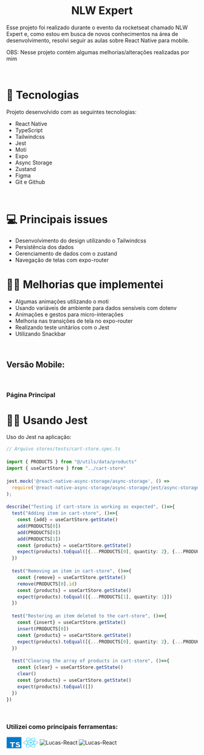 <h1 align="center">NLW Expert</h1>

Esse projeto foi realizado durante o evento da rocketseat chamado NLW Expert e, como estou em busca de novos conhecimentos na área de desenvolvimento, resolvi seguir as aulas sobre React Native para mobile.

OBS: Nesse projeto contém algumas melhorias/alterações realizadas por mim

<br/>

# 🚀 Tecnologias

Projeto desenvolvido com as seguintes tecnologias:

- React Native
- TypeScript
- Tailwindcss
- Jest
- Moti
- Expo
- Async Storage
- Zustand
- Figma
- Git e Github

<br>

# 💻 Principais issues

- Desenvolvimento do design utilizando o Tailwindcss
- Persistência dos dados
- Gerenciamento de dados com o zustand 
- Navegação de telas com expo-router

# 👨‍💻 Melhorias que implementei

- Algumas animações utilizando o moti
- Usando variáveis de ambiente para dados sensíveis com dotenv
- Animações e gestos para micro-interações
- Melhoria nas transições de tela no expo-router
- Realizando teste unitários com o Jest
- Utilizando Snackbar

<br/>

<h2>Versão Mobile:</h2> 

<br/>

### Página Principal


# 👨‍💻 Usando Jest 

Uso do Jest na aplicação:
````` typescript
// Arquivo stores/tests/cart-store.spec.ts

import { PRODUCTS } from "@/utils/data/products"
import { useCartStore } from "../cart-store"

jest.mock('@react-native-async-storage/async-storage', () =>
  require('@react-native-async-storage/async-storage/jest/async-storage-mock')
);

describe("Testing if cart-store is working as expected", ()=>{
  test("Adding item in cart-store", ()=>{
    const {add} = useCartStore.getState()
    add(PRODUCTS[0])
    add(PRODUCTS[0])
    add(PRODUCTS[1])
    const {products} = useCartStore.getState()
    expect(products).toEqual([{...PRODUCTS[0], quantity: 2}, {...PRODUCTS[1], quantity: 1}])
  })

  test("Removing an item in cart-store", ()=>{
    const {remove} = useCartStore.getState()
    remove(PRODUCTS[0].id)
    const {products} = useCartStore.getState()
    expect(products).toEqual([{...PRODUCTS[1], quantity: 1}])
  })

  test("Restoring an item deleted to the cart-store", ()=>{
    const {insert} = useCartStore.getState()
    insert(PRODUCTS[0])
    const {products} = useCartStore.getState()
    expect(products).toEqual([{...PRODUCTS[0], quantity: 2}, {...PRODUCTS[1], quantity: 1}])
  })

  test("Clearing the array of products in cart-store", ()=>{
    const {clear} = useCartStore.getState()
    clear()
    const {products} = useCartStore.getState()
    expect(products).toEqual([]) 
  })
})
`````
<br>

### Utilizei como principais ferramentas:
<div style="display:inline-block">
  <img align="center" alt="Lucas-Ts" height="30" width="40" src="https://raw.githubusercontent.com/devicons/devicon/master/icons/typescript/typescript-plain.svg">
  <img align="center" alt="Lucas-React" height="30" width="40" src="https://raw.githubusercontent.com/devicons/devicon/master/icons/react/react-original.svg">
  <img align="center" alt="Lucas-React" height="30" width="40" src="https://cdn.jsdelivr.net/gh/devicons/devicon@latest/icons/jest/jest-plain.svg">
  <img align="center" alt="Lucas-React" height="30" width="40" src="https://cdn.jsdelivr.net/gh/devicons/devicon@latest/icons/tailwindcss/tailwindcss-original.svg">
</div>
